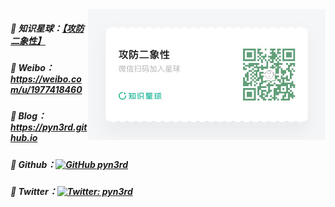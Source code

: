 <img align='right' src="https://github.com/pyn3rd/pyn3rd/blob/main/zsxq.jpg" width="380">



##### :thought_balloon: 知识星球：[【攻防二象性】](https://wx.zsxq.com/dweb2/index/group/88858555558242)
##### :thought_balloon: Weibo：https://weibo.com/u/1977418460
##### :thought_balloon: Blog：https://pyn3rd.github.io


##### :thought_balloon: Github：[![GitHub pyn3rd](https://img.shields.io/github/followers/pyn3rd?label=follow%20github&style=flat-square)](https://github.com/pyn3rd)
##### :thought_balloon: Twitter：[![Twitter: pyn3rd](https://img.shields.io/twitter/follow/pyn3rd?style=flat-square)](https://twitter.com/pyn3rd)



